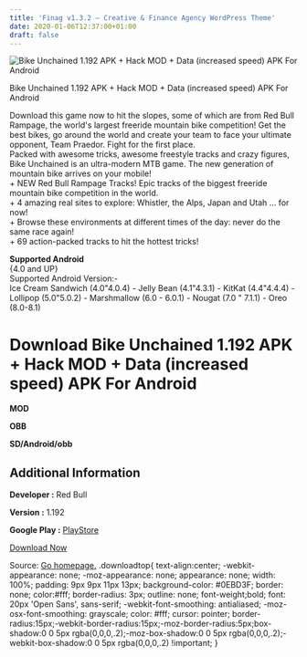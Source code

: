 ```yaml
---
title: 'Finag v1.3.2 – Creative & Finance Agency WordPress Theme'
date: 2020-01-06T12:37:00+01:00
draft: false
---
```


![Bike Unchained 1.192 APK + Hack MOD + Data (increased speed) APK For Android](https://i1.wp.com/apkhome.net/wp-content/uploads/2018/07/Bike-Unchained-1.192.png "Bike Unchained 1.192 APK + Hack MOD + Data (increased speed) APK For Android")

  

Bike Unchained 1.192 APK + Hack MOD + Data (increased speed) APK For Android

Download this game now to hit the slopes, some of which are from Red Bull Rampage, the world's largest freeride mountain bike competition! Get the best bikes, go around the world and create your team to face your ultimate opponent, Team Praedor. Fight for the first place.  
Packed with awesome tricks, awesome freestyle tracks and crazy figures, Bike Unchained is an ultra-modern MTB game. The new generation of mountain bike arrives on your mobile!  
\+ NEW Red Bull Rampage Tracks! Epic tracks of the biggest freeride mountain bike competition in the world.  
\+ 4 amazing real sites to explore: Whistler, the Alps, Japan and Utah ... for now!  
\+ Browse these environments at different times of the day: never do the same race again!  
\+ 69 action-packed tracks to hit the hottest tricks!

**Supported Android**  
{4.0 and UP}  
Supported Android Version:-  
Ice Cream Sandwich (4.0"4.0.4) - Jelly Bean (4.1"4.3.1) - KitKat (4.4"4.4.4) - Lollipop (5.0"5.0.2) - Marshmallow (6.0 - 6.0.1) - Nougat (7.0 " 7.1.1) - Oreo (8.0-8.1)

Download Bike Unchained 1.192 APK + Hack MOD + Data (increased speed) APK For Android
=====================================================================================

**MOD**

**OBB**

**SD/Android/obb**

Additional Information
----------------------

**Developer :** Red Bull

**Version :** 1.192

**Google Play :** [PlayStore](https://play.google.com/store/apps/details?id=com.redbull.bike)

  

[Download Now](https://store4app.co/post/bike-unchained-1-192-apk-hack-mod-data-increased-speed-apk-for-android_1573672095)

  
Source: [Go homepage.](https://store4app.co/post/bike-unchained-1-192-apk-hack-mod-data-increased-speed-apk-for-android_1573672095) .downloadtop{ text-align:center; -webkit-appearance: none; -moz-appearance: none; appearance: none; width: 100%; padding: 9px 9px 11px 13px; background-color: #0EBD3F; border: none; color:#fff; border-radius: 3px; outline: none; font-weight;bold; font: 20px 'Open Sans', sans-serif; -webkit-font-smoothing: antialiased; -moz-osx-font-smoothing: grayscale; color: #fff; cursor: pointer; border-radius:15px;-webkit-border-radius:15px;-moz-border-radius:5px;box-shadow:0 0 5px rgba(0,0,0,.2);-moz-box-shadow:0 0 5px rgba(0,0,0,.2);-webkit-box-shadow:0 0 5px rgba(0,0,0,.2) !important; }